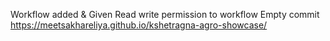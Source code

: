 Workflow added & Given Read write permission to workflow
Empty commit
https://meetsakhareliya.github.io/kshetragna-agro-showcase/
